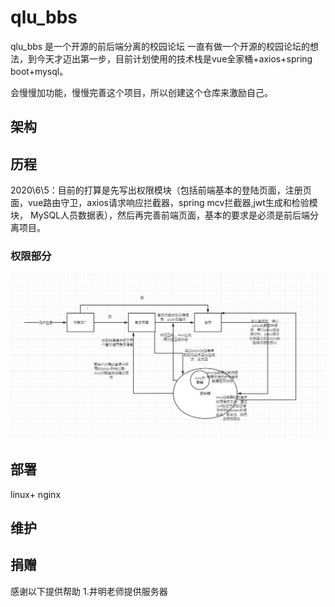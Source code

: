 # qlu_bbs
qlu_bbs 是一个开源的前后端分离的校园论坛
一直有做一个开源的校园论坛的想法，到今天才迈出第一步，目前计划使用的技术栈是vue全家桶+axios+spring boot+mysql。

会慢慢加功能，慢慢完善这个项目，所以创建这个仓库来激励自己。
## 架构

## 历程
2020\6\5：目前的打算是先写出权限模块（包括前端基本的登陆页面，注册页面，vue路由守卫，axios请求响应拦截器，spring mcv拦截器,jwt生成和检验模块，
MySQL人员数据表），然后再完善前端页面，基本的要求是必须是前后端分离项目。
### 权限部分
![avatar](./picture/Qlu_bbs登录权限.JPG)
## 部署
linux+ nginx
## 维护

## 捐赠
感谢以下提供帮助
1.井明老师提供服务器


